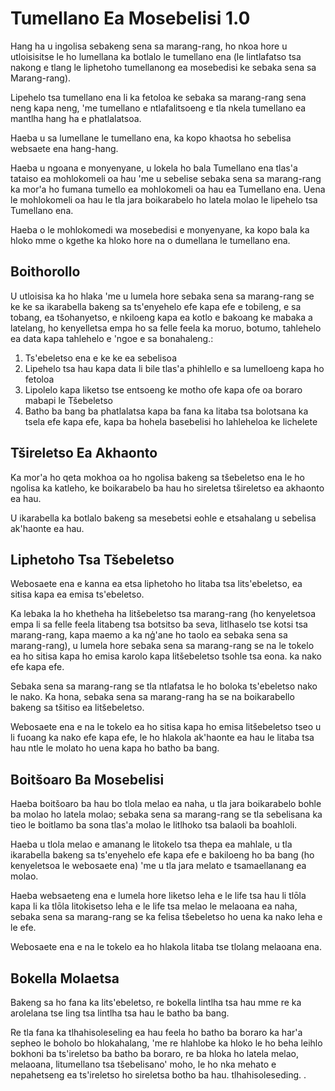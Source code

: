 # Tumellano Ea Mosebelisi 1.0

Hang ha u ingolisa sebakeng sena sa marang-rang, ho nkoa hore u utloisisitse le ho lumellana ka botlalo le tumellano ena (le lintlafatso tsa nakong e tlang le liphetoho tumellanong ea mosebedisi ke sebaka sena sa Marang-rang).

Lipehelo tsa tumellano ena li ka fetoloa ke sebaka sa marang-rang sena neng kapa neng, 'me tumellano e ntlafalitsoeng e tla nkela tumellano ea mantlha hang ha e phatlalatsoa.

Haeba u sa lumellane le tumellano ena, ka kopo khaotsa ho sebelisa websaete ena hang-hang.

Haeba u ngoana e monyenyane, u lokela ho bala Tumellano ena tlas'a tataiso ea mohlokomeli oa hau 'me u sebelise sebaka sena sa marang-rang ka mor'a ho fumana tumello ea mohlokomeli oa hau ea Tumellano ena. Uena le mohlokomeli oa hau le tla jara boikarabelo ho latela molao le lipehelo tsa Tumellano ena.

Haeba o le mohlokomedi wa mosebedisi e monyenyane, ka kopo bala ka hloko mme o kgethe ka hloko hore na o dumellana le tumellano ena.

## Boithorollo

U utloisisa ka ho hlaka 'me u lumela hore sebaka sena sa marang-rang se ke ke sa ikarabella bakeng sa ts'enyehelo efe kapa efe e tobileng, e sa tobang, ea tšohanyetso, e nkiloeng kapa ea kotlo e bakoang ke mabaka a latelang, ho kenyelletsa empa ho sa felle feela ka moruo, botumo, tahlehelo ea data kapa tahlehelo e 'ngoe e sa bonahaleng.:

1. Ts'ebeletso ena e ke ke ea sebelisoa
1. Lipehelo tsa hau kapa data li bile tlas'a phihlello e sa lumelloeng kapa ho fetoloa
1. Lipolelo kapa liketso tse entsoeng ke motho ofe kapa ofe oa boraro mabapi le Tšebeletso
1. Batho ba bang ba phatlalatsa kapa ba fana ka litaba tsa bolotsana ka tsela efe kapa efe, kapa ba hohela basebelisi ho lahleheloa ke lichelete

## Tšireletso Ea Akhaonto

Ka mor'a ho qeta mokhoa oa ho ngolisa bakeng sa tšebeletso ena le ho ngolisa ka katleho, ke boikarabelo ba hau ho sireletsa tšireletso ea akhaonto ea hau.

U ikarabella ka botlalo bakeng sa mesebetsi eohle e etsahalang u sebelisa ak'haonte ea hau.

## Liphetoho Tsa Tšebeletso

Webosaete ena e kanna ea etsa liphetoho ho litaba tsa lits'ebeletso, ea sitisa kapa ea emisa ts'ebeletso.

Ka lebaka la ho khetheha ha litšebeletso tsa marang-rang (ho kenyeletsoa empa li sa felle feela litabeng tsa botsitso ba seva, litlhaselo tse kotsi tsa marang-rang, kapa maemo a ka nģ'ane ho taolo ea sebaka sena sa marang-rang), u lumela hore sebaka sena sa marang-rang se na le tokelo ea ho sitisa kapa ho emisa karolo kapa litšebeletso tsohle tsa eona. ka nako efe kapa efe.

Sebaka sena sa marang-rang se tla ntlafatsa le ho boloka ts'ebeletso nako le nako. Ka hona, sebaka sena sa marang-rang ha se na boikarabello bakeng sa tšitiso ea litšebeletso.

Webosaete ena e na le tokelo ea ho sitisa kapa ho emisa litšebeletso tseo u li fuoang ka nako efe kapa efe, le ho hlakola ak'haonte ea hau le litaba tsa hau ntle le molato ho uena kapa ho batho ba bang.

## Boitšoaro Ba Mosebelisi

Haeba boitšoaro ba hau bo tlola melao ea naha, u tla jara boikarabelo bohle ba molao ho latela molao; sebaka sena sa marang-rang se tla sebelisana ka tieo le boitlamo ba sona tlas'a molao le litlhoko tsa balaoli ba boahloli.

Haeba u tlola melao e amanang le litokelo tsa thepa ea mahlale, u tla ikarabella bakeng sa ts'enyehelo efe kapa efe e bakiloeng ho ba bang (ho kenyeletsoa le webosaete ena) 'me u tla jara melato e tsamaellanang ea molao.

Haeba websaeteng ena e lumela hore liketso leha e le life tsa hau li tlōla kapa li ka tlōla litokisetso leha e le life tsa melao le melaoana ea naha, sebaka sena sa marang-rang se ka felisa tšebeletso ho uena ka nako leha e le efe.

Webosaete ena e na le tokelo ea ho hlakola litaba tse tlolang melaoana ena.

## Bokella Molaetsa

Bakeng sa ho fana ka lits'ebeletso, re bokella lintlha tsa hau mme re ka arolelana tse ling tsa lintlha tsa hau le batho ba bang.

Re tla fana ka tlhahisoleseling ea hau feela ho batho ba boraro ka har'a sepheo le boholo bo hlokahalang, 'me re hlahlobe ka hloko le ho beha leihlo bokhoni ba ts'ireletso ba batho ba boraro, re ba hloka ho latela melao, melaoana, litumellano tsa tšebelisano' moho, le ho nka mehato e nepahetseng ea ts'ireletso ho sireletsa botho ba hau. tlhahisoleseding. .
